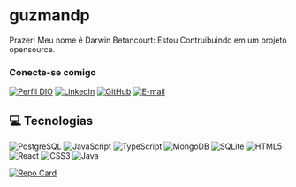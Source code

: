 # guzmandp
Prazer! 
Meu nome é Darwin Betancourt: Estou Contruibuindo em um projeto opensource.

### Conecte-se comigo
[![Perfil DIO](https://img.shields.io/badge/-Meu%20Perfil%20na%20DIO-30A3DC?style=for-the-badge)](https://www.dio.me/users/guzmandp)
[![LinkedIn](https://img.shields.io/badge/-LinkedIn-000?style=for-the-badge&logo=linkedin&logoColor=30A3DC)](https://www.linkedin.com/in/darwin-guzm%C3%A1n-betancourt-985b4496/)
[![GitHub](https://img.shields.io/badge/GitHub-000?style=for-the-badge&logo=github&logoColor=30A3DC)](https://github.com/guzmandp)
[![E-mail](https://img.shields.io/badge/-Email-000?style=for-the-badge&logo=microsoft-outlook&logoColor=E94D5F)](mailto:guzmandp@gmail.com)

## 💻 Tecnologias

![PostgreSQL](https://img.shields.io/badge/PostgreSQL-316192?style=for-the-badge&logo=postgresql&logoColor=white)
![JavaScript](https://img.shields.io/badge/JavaScript-000?style=for-the-badge&logo=javascript)
![TypeScript](https://img.shields.io/badge/TypeScript-000?style=for-the-badge&logo=typescript)
![MongoDB](https://img.shields.io/badge/MongoDB-%234ea94b.svg?style=for-the-badge&logo=mongodb&logoColor=white)
![SQLite](https://img.shields.io/badge/sqlite-%2307405e.svg?style=for-the-badge&logo=sqlite&logoColor=white)
![HTML5](https://img.shields.io/badge/HTML5-000?style=for-the-badge&logo=html5)
![React](https://img.shields.io/badge/React-000?style=for-the-badge&logo=react)
![CSS3](https://img.shields.io/badge/CSS3-000?style=for-the-badge&logo=css3&logoColor=264CE4)
![Java](https://img.shields.io/badge/Java-000?style=for-the-badge&logo=java&logoColor=white)


[![Repo Card](https://github-readme-stats.vercel.app/api/pin/?username=guzmandp&repo=dscatalog-bootcamp-devsuperior&bg_color=000&border_color=30A3DC&show_icons=true&icon_color=30A3DC&title_color=E94D5F&text_color=FFF)](https://github.com/guzmandp/dscatalog-bootcamp-devsuperior)
